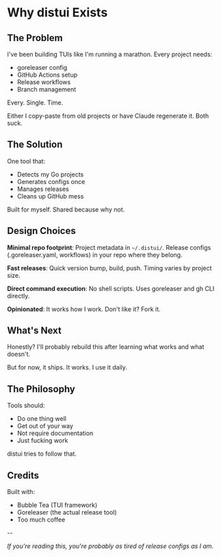 # Why distui Exists

## The Problem

I've been building TUIs like I'm running a marathon. Every project needs:
- goreleaser config
- GitHub Actions setup
- Release workflows
- Branch management

Every. Single. Time.

Either I copy-paste from old projects or have Claude regenerate it. Both suck.

## The Solution

One tool that:
- Detects my Go projects
- Generates configs once
- Manages releases
- Cleans up GitHub mess

Built for myself. Shared because why not.

## Design Choices

**Minimal repo footprint**: Project metadata in `~/.distui/`. Release configs (.goreleaser.yaml, workflows) in your repo where they belong.

**Fast releases**: Quick version bump, build, push. Timing varies by project size.

**Direct command execution**: No shell scripts. Uses goreleaser and gh CLI directly.

**Opinionated**: It works how I work. Don't like it? Fork it.

## What's Next

Honestly? I'll probably rebuild this after learning what works and what doesn't.

But for now, it ships. It works. I use it daily.

## The Philosophy

Tools should:
- Do one thing well
- Get out of your way
- Not require documentation
- Just fucking work

distui tries to follow that.

## Credits

Built with:
- Bubble Tea (TUI framework)
- Goreleaser (the actual release tool)
- Too much coffee

--

*If you're reading this, you're probably as tired of release configs as I am.*